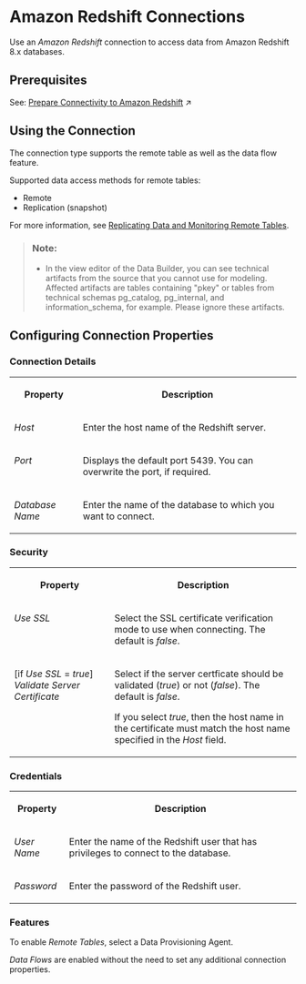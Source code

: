 <!-- loio8b132061d4e149d9a16b3576dda1f613 -->

# Amazon Redshift Connections

Use an *Amazon Redshift* connection to access data from Amazon Redshift 8.x databases. 



<a name="loio8b132061d4e149d9a16b3576dda1f613__section_j1b_byq_spb"/>

## Prerequisites

See: [Prepare Connectivity to Amazon Redshift](https://help.sap.com/viewer/9f804b8efa8043539289f42f372c4862/cloud/en-US/519b2dbc588940fb9698745e430c9859.html "To be able to successfully validate and use a connection to an Amazon Redshift database for remote tables or data flows certain preparations have to be made.") :arrow_upper_right:



<a name="loio8b132061d4e149d9a16b3576dda1f613__Redshift_usage"/>

## Using the Connection

The connection type supports the remote table as well as the data flow feature.

Supported data access methods for remote tables:

-   Remote
-   Replication \(snapshot\)

For more information, see [Replicating Data and Monitoring Remote Tables](../Data-Integration-Monitor/replicating-data-and-monitoring-remote-tables-4dd95d7.md). 

> ### Note:  
> -   In the view editor of the Data Builder, you can see technical artifacts from the source that you cannot use for modeling. Affected artifacts are tables containing "pkey" or tables from technical schemas pg\_catalog, pg\_internal, and information\_schema, for example. Please ignore these artifacts.



<a name="loio8b132061d4e149d9a16b3576dda1f613__section_nrb_hcc_x4b"/>

## Configuring Connection Properties



### Connection Details


<table>
<tr>
<th valign="top">

Property



</th>
<th valign="top">

Description



</th>
</tr>
<tr>
<td valign="top">

 *Host* 



</td>
<td valign="top">

 Enter the host name of the Redshift server. 



</td>
</tr>
<tr>
<td valign="top">

 *Port* 



</td>
<td valign="top">

 Displays the default port 5439. You can overwrite the port, if required. 



</td>
</tr>
<tr>
<td valign="top">

 *Database Name* 



</td>
<td valign="top">

 Enter the name of the database to which you want to connect. 



</td>
</tr>
</table>



### Security


<table>
<tr>
<th valign="top">

Property



</th>
<th valign="top">

Description



</th>
</tr>
<tr>
<td valign="top">

*Use SSL* 



</td>
<td valign="top">

 Select the SSL certificate verification mode to use when connecting. The default is *false*. 



</td>
</tr>
<tr>
<td valign="top">

\[if *Use SSL* = *true*\] *Validate Server Certificate*



</td>
<td valign="top">

Select if the server certficate should be validated \(*true*\) or not \(*false*\). The default is *false*. 

If you select *true*, then the host name in the certificate must match the host name specified in the *Host* field.



</td>
</tr>
</table>



### Credentials


<table>
<tr>
<th valign="top">

Property



</th>
<th valign="top">

Description



</th>
</tr>
<tr>
<td valign="top">

 *User Name* 



</td>
<td valign="top">

 Enter the name of the Redshift user that has privileges to connect to the database. 



</td>
</tr>
<tr>
<td valign="top">

 *Password* 



</td>
<td valign="top">

 Enter the password of the Redshift user. 



</td>
</tr>
</table>



### Features

To enable *Remote Tables*, select a Data Provisioning Agent.

*Data Flows* are enabled without the need to set any additional connection properties.

